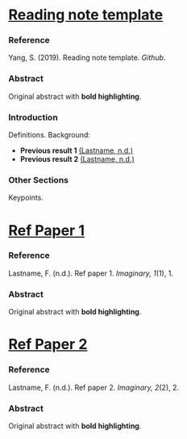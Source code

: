 # [Reading note template](https://github.com/SichaoYang/Readings/wiki)
### Reference
Yang, S. (2019). Reading note template. _Github_.
### Abstract
Original abstract with **bold highlighting**.
### Introduction
Definitions. Background:  
+ **Previous result 1** [(Lastname, n.d.)](#ref-paper-1)
+ **Previous result 2** [(Lastname, n.d.)](#ref-paper-2)

### Other Sections
Keypoints.

# [Ref Paper 1](link)
### Reference
Lastname, F. (n.d.). Ref paper 1. _Imaginary, 1_(1), 1.
### Abstract
Original abstract with **bold highlighting**.

# [Ref Paper 2](link)
### Reference
Lastname, F. (n.d.). Ref paper 2. _Imaginary, 2_(2), 2.
### Abstract
Original abstract with **bold highlighting**.
